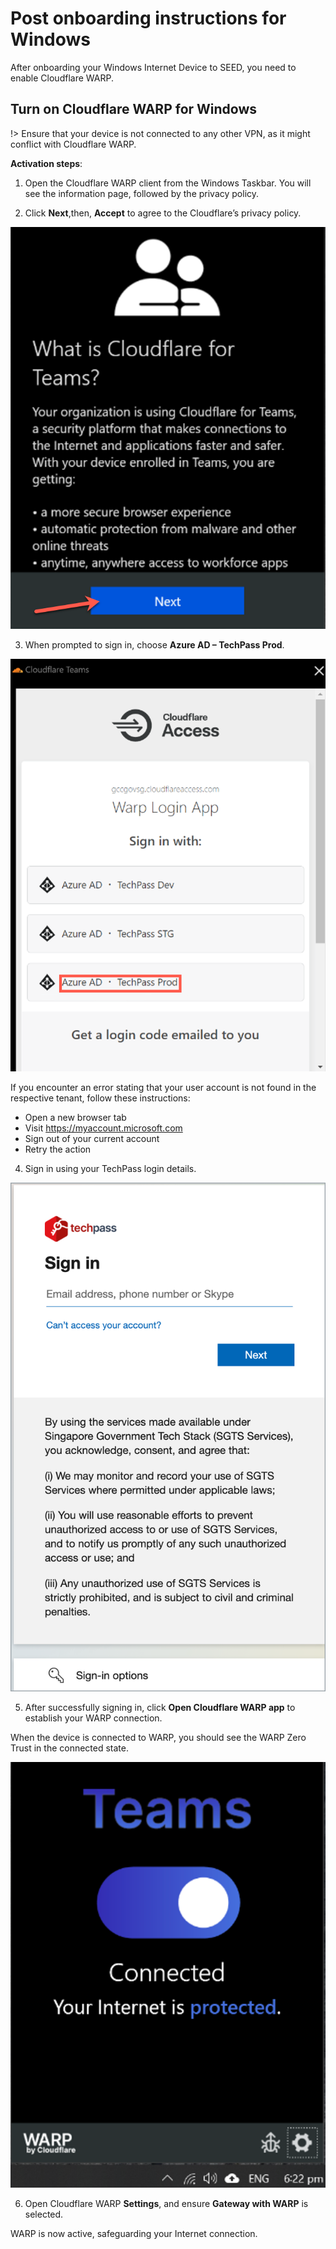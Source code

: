 # Post onboarding instructions for Windows

After onboarding your Windows Internet Device to SEED, you need to enable Cloudflare WARP.

## Turn on Cloudflare WARP for Windows

!> Ensure that your device is not connected to any other VPN, as it might conflict with Cloudflare WARP.

**Activation steps**:

1. Open the Cloudflare WARP client from the Windows Taskbar. You will see the information page, followed by the privacy policy.

2. Click **Next**,then, **Accept** to agree to the Cloudflare’s privacy policy.

  ![cloudflare-for-teams](../images/cloudflare-warp-windows/cloudflare-for-teams.png ':size=50%')

3. When prompted to sign in, choose **Azure AD – TechPass Prod**.

  ![azure-ad-techpass-prod](../images/cloudflare-warp-windows/azure-ad-techpass-prod.png ':size=50%')

If you encounter an error stating that your user account is not found in the respective tenant, follow these instructions:

- Open a new browser tab
- Visit https://myaccount.microsoft.com
- Sign out of your current account
- Retry the action

4. Sign in using your TechPass login details.

  ![techpass-sign-in](../images/cloudflare-warp-macos/techpass-sign-in.png ':size=50%')

5. After successfully signing in, click **Open Cloudflare WARP app** to establish your WARP connection.

  When the device is connected to WARP, you should see the WARP Zero Trust in the connected state.
  
  ![after-signed-in](../images/cloudflare-warp-windows/after-signed-in.png ':size=50%')

6. Open Cloudflare WARP **Settings**, and ensure **Gateway with WARP** is selected.

WARP is now active, safeguarding your Internet connection.







